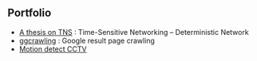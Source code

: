 ## Portfolio


* [A thesis on TNS](https://kbckbc.github.io/tns/) : Time-Sensitive Networking – Deterministic Network
* [ggcrawling](https://github.com/kbckbc/ggcrawling) : Google result page crawling
* [Motion detect CCTV](https://youtu.be/7APqgYY63zI)


